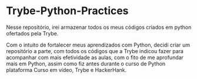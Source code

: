 # Trybe-Python-Practices
Nesse repositório, irei armazenar todos os meus códigos criados em python ofertados pela Trybe.


Com o intuito de fortalecer meus aprendizados com Python, decidi criar um repositório a parte,
com todos os códigos que a Trybe indicou fazer para acompanhar com mais efetividade as aulas,
com o fito de me aprofundar mais em Python, assim como fiz antes durante o curso de Python 
plataforma Curso em vídeo, Trybe e HackerHank.
